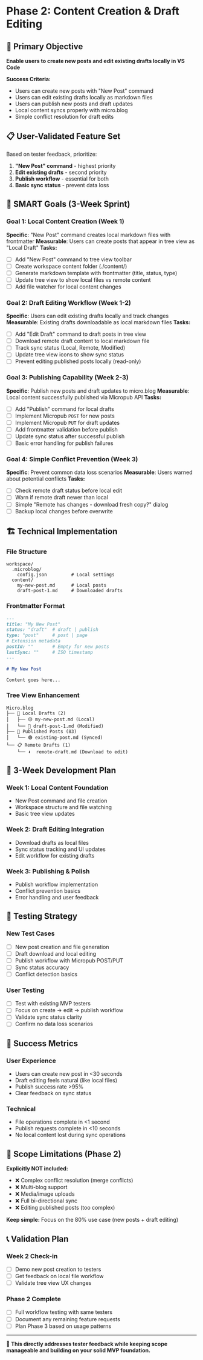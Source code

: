# Phase 2: Content Creation & Draft Editing

## 🎯 **Primary Objective** 
**Enable users to create new posts and edit existing drafts locally in VS Code**

**Success Criteria:**
- Users can create new posts with "New Post" command
- Users can edit existing drafts locally as markdown files
- Users can publish new posts and draft updates
- Local content syncs properly with micro.blog
- Simple conflict resolution for draft edits

## 📋 **User-Validated Feature Set**

Based on tester feedback, prioritize:
1. **"New Post" command** - highest priority
2. **Edit existing drafts** - second priority  
3. **Publish workflow** - essential for both
4. **Basic sync status** - prevent data loss

## 🚀 **SMART Goals (3-Week Sprint)**

### Goal 1: Local Content Creation (Week 1)
**Specific**: "New Post" command creates local markdown files with frontmatter
**Measurable**: Users can create posts that appear in tree view as "Local Draft"
**Tasks:**
- [ ] Add "New Post" command to tree view toolbar
- [ ] Create workspace content folder (./content/)
- [ ] Generate markdown template with frontmatter (title, status, type)
- [ ] Update tree view to show local files vs remote content
- [ ] Add file watcher for local content changes

### Goal 2: Draft Editing Workflow (Week 1-2)
**Specific**: Users can edit existing drafts locally and track changes
**Measurable**: Existing drafts downloadable as local markdown files
**Tasks:**
- [ ] Add "Edit Draft" command to draft posts in tree view
- [ ] Download remote draft content to local markdown file
- [ ] Track sync status (Local, Remote, Modified) 
- [ ] Update tree view icons to show sync status
- [ ] Prevent editing published posts locally (read-only)

### Goal 3: Publishing Capability (Week 2-3)
**Specific**: Publish new posts and draft updates to micro.blog
**Measurable**: Local content successfully published via Micropub API
**Tasks:**
- [ ] Add "Publish" command for local drafts
- [ ] Implement Micropub `POST` for new posts
- [ ] Implement Micropub `PUT` for draft updates  
- [ ] Add frontmatter validation before publish
- [ ] Update sync status after successful publish
- [ ] Basic error handling for publish failures

### Goal 4: Simple Conflict Prevention (Week 3)
**Specific**: Prevent common data loss scenarios
**Measurable**: Users warned about potential conflicts
**Tasks:**
- [ ] Check remote draft status before local edit
- [ ] Warn if remote draft newer than local
- [ ] Simple "Remote has changes - download fresh copy?" dialog
- [ ] Backup local changes before overwrite

## 🏗️ **Technical Implementation**

### File Structure
```
workspace/
  .microblog/
    config.json         # Local settings
  content/
    my-new-post.md      # Local posts
    draft-post-1.md     # Downloaded drafts
```

### Frontmatter Format
```markdown
---
title: "My New Post"
status: "draft"  # draft | publish  
type: "post"     # post | page
# Extension metadata
postId: ""       # Empty for new posts
lastSync: ""     # ISO timestamp
---

# My New Post

Content goes here...
```

### Tree View Enhancement
```
Micro.blog
├── 📝 Local Drafts (2)
│   ├── 🟡 my-new-post.md (Local)
│   └── 🔵 draft-post-1.md (Modified)
├── 📄 Published Posts (83)
│   └── 🟢 existing-post.md (Synced)
└── 📋 Remote Drafts (1)
    └── ⬇️  remote-draft.md (Download to edit)
```

## 📅 **3-Week Development Plan**

### Week 1: Local Content Foundation
- New Post command and file creation
- Workspace structure and file watching
- Basic tree view updates

### Week 2: Draft Editing Integration  
- Download drafts as local files
- Sync status tracking and UI updates
- Edit workflow for existing drafts

### Week 3: Publishing & Polish
- Publish workflow implementation
- Conflict prevention basics
- Error handling and user feedback

## 🧪 **Testing Strategy**

### New Test Cases
- [ ] New post creation and file generation
- [ ] Draft download and local editing
- [ ] Publish workflow with Micropub POST/PUT
- [ ] Sync status accuracy
- [ ] Conflict detection basics

### User Testing
- [ ] Test with existing MVP testers
- [ ] Focus on create → edit → publish workflow
- [ ] Validate sync status clarity
- [ ] Confirm no data loss scenarios

## 🎯 **Success Metrics**

### User Experience
- Users can create new post in <30 seconds
- Draft editing feels natural (like local files)
- Publish success rate >95%
- Clear feedback on sync status

### Technical
- File operations complete in <1 second
- Publish requests complete in <10 seconds
- No local content lost during sync operations

## 🚧 **Scope Limitations (Phase 2)**

**Explicitly NOT included:**
- ❌ Complex conflict resolution (merge conflicts)
- ❌ Multi-blog support
- ❌ Media/image uploads
- ❌ Full bi-directional sync
- ❌ Editing published posts (too complex)

**Keep simple:** Focus on the 80% use case (new posts + draft editing)

## 📞 **Validation Plan**

### Week 2 Check-in
- [ ] Demo new post creation to testers
- [ ] Get feedback on local file workflow
- [ ] Validate tree view UX changes

### Phase 2 Complete
- [ ] Full workflow testing with same testers
- [ ] Document any remaining feature requests
- [ ] Plan Phase 3 based on usage patterns

---

**🎯 This directly addresses tester feedback while keeping scope manageable and building on your solid MVP foundation.**